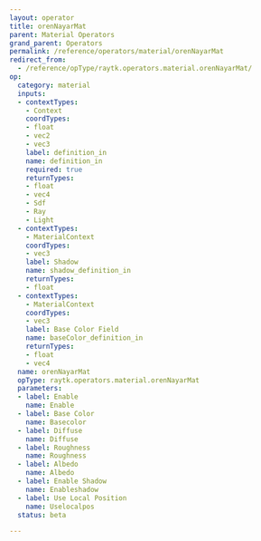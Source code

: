 ```yaml
---
layout: operator
title: orenNayarMat
parent: Material Operators
grand_parent: Operators
permalink: /reference/operators/material/orenNayarMat
redirect_from:
  - /reference/opType/raytk.operators.material.orenNayarMat/
op:
  category: material
  inputs:
  - contextTypes:
    - Context
    coordTypes:
    - float
    - vec2
    - vec3
    label: definition_in
    name: definition_in
    required: true
    returnTypes:
    - float
    - vec4
    - Sdf
    - Ray
    - Light
  - contextTypes:
    - MaterialContext
    coordTypes:
    - vec3
    label: Shadow
    name: shadow_definition_in
    returnTypes:
    - float
  - contextTypes:
    - MaterialContext
    coordTypes:
    - vec3
    label: Base Color Field
    name: baseColor_definition_in
    returnTypes:
    - float
    - vec4
  name: orenNayarMat
  opType: raytk.operators.material.orenNayarMat
  parameters:
  - label: Enable
    name: Enable
  - label: Base Color
    name: Basecolor
  - label: Diffuse
    name: Diffuse
  - label: Roughness
    name: Roughness
  - label: Albedo
    name: Albedo
  - label: Enable Shadow
    name: Enableshadow
  - label: Use Local Position
    name: Uselocalpos
  status: beta

---
```

